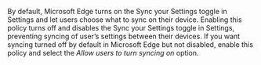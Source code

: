 By default, Microsoft Edge turns on the Sync your Settings toggle in Settings and let users choose what to sync on their device. Enabling this policy turns off and disables the Sync your Settings toggle in Settings, preventing syncing of user’s settings between their devices. If you want syncing turned off by default in Microsoft Edge but not disabled, enable this policy and select the _Allow users to turn syncing on_ option. 